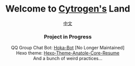 <div align="center">
    <h1>Welcome to <a href="https://github.com/Cytrogen">Cytrogen's</a> Land</h1>
</div>

<div align="center">
    <div><a href="README.md">中文</a></div>
    <h3>Project in Progress</h3>
    <div>QQ Group Chat Bot: <a href="https://github.com/Cytrogen/hoka-bot">Hoka-Bot</a> [No Longer Maintained]</div>
    <div>Hexo theme: <a href="https://github.com/Cytrogen/hexo-theme-anatole-core-resume">Hexo-Theme-Anatole-Core-Resume</a></div>
    <div>And a bunch of weird practices...</div>
</div>
